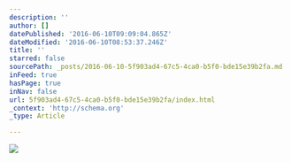 ```yaml
---
description: ''
author: []
datePublished: '2016-06-10T09:09:04.865Z'
dateModified: '2016-06-10T08:53:37.246Z'
title: ''
starred: false
sourcePath: _posts/2016-06-10-5f903ad4-67c5-4ca0-b5f0-bde15e39b2fa.md
inFeed: true
hasPage: true
inNav: false
url: 5f903ad4-67c5-4ca0-b5f0-bde15e39b2fa/index.html
_context: 'http://schema.org'
_type: Article

---
```

![](https://the-grid-user-content.s3-us-west-2.amazonaws.com/b023eeda-6be2-40d6-b252-989f7f7cd38f.jpg)